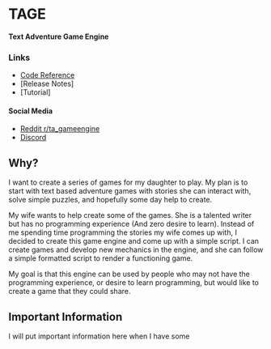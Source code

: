 # TAGE
**Text Adventure Game Engine** 

### Links
* [Code Reference](Code-Reference.md)
* [Release Notes]
* [Tutorial]


#### Social Media
* [Reddit r/ta_gameengine](https://www.reddit.com/r/ta_gameengine)
* [Discord](https://discord.gg/PRDU9PdSa9)

## Why?
I want to create a series of games for my daughter to play. My plan is to start with text based adventure games with stories she can interact with, solve simple puzzles, and hopefully some day help to create.

My wife wants to help create some of the games. She is a talented writer but has no programming experience (And zero desire to learn). Instead of me spending time programming the stories my wife comes up with, I decided to create this game engine and come up with a simple script. I can create games and develop new mechanics in the engine, and she can follow a simple formatted script to render a functioning game.

My goal is that this engine can be used by people who may not have the programming experience, or desire to learn programming, but would like to create a game that they could share.

## Important Information
I will put important information here when I have some
